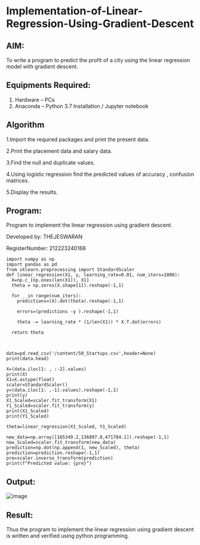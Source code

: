# Implementation-of-Linear-Regression-Using-Gradient-Descent

## AIM:
To write a program to predict the profit of a city using the linear regression model with gradient descent.

## Equipments Required:
1. Hardware – PCs
2. Anaconda – Python 3.7 Installation / Jupyter notebook

## Algorithm
 1.Import the required packages and print the present data.
 
 2.Print the placement data and salary data. 
 
 3.Find the null and duplicate values.
 
 4.Using logistic regression find the predicted values of accuracy , confusion matrices. 
 
 5.Display the results.

## Program:

Program to implement the linear regression using gradient descent.

Developed by: THEJESWARAN

RegisterNumber: 212223240168
```
import numpy as np
import pandas as pd
from sklearn.preprocessing import StandardScaler
def linear_regression(X1, y, learning_rate=0.01, num_iters=1000):
  X=np.c_[np.ones(len(X1)), X1]
  theta = np.zeros(X.shape[1]).reshape(-1,1)

  for _ in range(num_iters):
    predictions=(X).dot(theta).reshape(-1,1)

    errors=(predictions -y ).reshape(-1,1)

    theta -= learning_rate * (1/len(X1)) * X.T.dot(errors)

  return theta



data=pd.read_csv('/content/50_Startups.csv',header=None)
print(data.head)

X=(data.iloc[1: , :-2].values)
print(X)
X1=X.astype(float)
scaler=StandardScaler()
y=(data.iloc[1: ,-1].values).reshape(-1,1)
print(y)
X1_Scaled=scaler.fit_transform(X1)
Y1_Scaled=scaler.fit_transform(y)
print(X1_Scaled)
print(Y1_Scaled)

theta=linear_regression(X1_Scaled, Y1_Scaled)

new_data=np.array([165349.2,136897.8,471784.1]).reshape(-1,1)
new_Scaled=scaler.fit_transform(new_data)
prediction=np.dot(np.append(1, new_Scaled), theta)
prediction=prediction.reshape(-1,1)
pre=scaler.inverse_transform(prediction)
print(f"Predicted value: {pre}")
```

## Output:
![image](https://github.com/user-attachments/assets/1279cc33-a248-4aec-a2c6-5e4c351272ff)


## Result:
Thus the program to implement the linear regression using gradient descent is written and verified using python programming.
